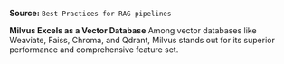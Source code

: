 **Source:** `Best Practices for RAG pipelines`

**Milvus Excels as a Vector Database**
Among vector databases like Weaviate, Faiss, Chroma, and Qdrant, Milvus stands out for its superior performance and comprehensive feature set.
